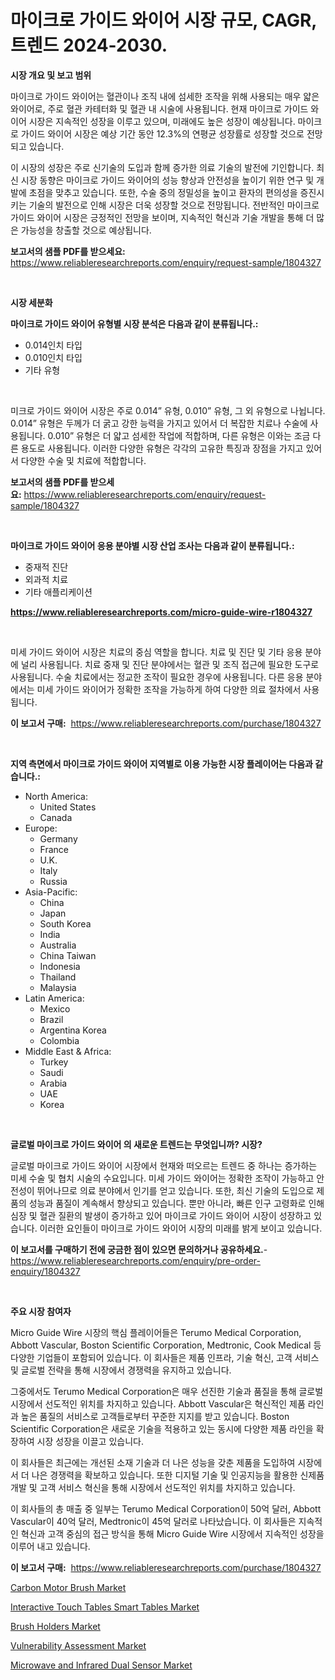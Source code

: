 <p><h1>마이크로 가이드 와이어 시장 규모, CAGR, 트렌드 2024-2030.</h1></p><p><strong>시장 개요 및 보고 범위</strong></p>
<p><p>마이크로 가이드 와이어는 혈관이나 조직 내에 섬세한 조작을 위해 사용되는 매우 얇은 와이어로, 주로 혈관 카테터화 및 혈관 내 시술에 사용됩니다. 현재 마이크로 가이드 와이어 시장은 지속적인 성장을 이루고 있으며, 미래에도 높은 성장이 예상됩니다. 마이크로 가이드 와이어 시장은 예상 기간 동안 12.3%의 연평균 성장률로 성장할 것으로 전망되고 있습니다. </p><p>이 시장의 성장은 주로 신기술의 도입과 함께 증가한 의료 기술의 발전에 기인합니다. 최신 시장 동향은 마이크로 가이드 와이어의 성능 향상과 안전성을 높이기 위한 연구 및 개발에 초점을 맞추고 있습니다. 또한, 수술 중의 정밀성을 높이고 환자의 편의성을 증진시키는 기술의 발전으로 인해 시장은 더욱 성장할 것으로 전망됩니다. 전반적인 마이크로 가이드 와이어 시장은 긍정적인 전망을 보이며, 지속적인 혁신과 기술 개발을 통해 더 많은 가능성을 창출할 것으로 예상됩니다.</p></p>
<p><strong>보고서의 샘플 PDF를 받으세요:</strong> <a href="https://www.reliableresearchreports.com/enquiry/request-sample/1804327">https://www.reliableresearchreports.com/enquiry/request-sample/1804327</a></p>
<p>&nbsp;</p>
<p><strong>시장 세분화</strong></p>
<p><strong>마이크로 가이드 와이어 유형별 시장 분석은 다음과 같이 분류됩니다.:</strong></p>
<p><ul><li>0.014인치 타입</li><li>0.010인치 타입</li><li>기타 유형</li></ul></p>
<p>&nbsp;</p>
<p><p>미크로 가이드 와이어 시장은 주로 0.014” 유형, 0.010” 유형, 그 외 유형으로 나뉩니다. 0.014” 유형은 두께가 더 굵고 강한 능력을 가지고 있어서 더 복잡한 치료나 수술에 사용됩니다. 0.010” 유형은 더 얇고 섬세한 작업에 적합하며, 다른 유형은 이와는 조금 다른 용도로 사용됩니다. 이러한 다양한 유형은 각각의 고유한 특징과 장점을 가지고 있어서 다양한 수술 및 치료에 적합합니다.</p></p>
<p><strong>보고서의 샘플 PDF를 받으세요:</strong>&nbsp;<a href="https://www.reliableresearchreports.com/enquiry/request-sample/1804327">https://www.reliableresearchreports.com/enquiry/request-sample/1804327</a></p>
<p>&nbsp;</p>
<p><strong> 마이크로 가이드 와이어 응용 분야별 시장 산업 조사는 다음과 같이 분류됩니다.:</strong></p>
<p><ul><li>중재적 진단</li><li>외과적 치료</li><li>기타 애플리케이션</li></ul></p>
<p><strong><a href="https://www.reliableresearchreports.com/micro-guide-wire-r1804327">https://www.reliableresearchreports.com/micro-guide-wire-r1804327</a></strong></p>
<p>&nbsp;</p>
<p><p>미세 가이드 와이어 시장은 치료의 중심 역할을 합니다. 치료 및 진단 및 기타 응용 분야에 널리 사용됩니다. 치료 중재 및 진단 분야에서는 혈관 및 조직 접근에 필요한 도구로 사용됩니다. 수술 치료에서는 정교한 조작이 필요한 경우에 사용됩니다. 다른 응용 분야에서는 미세 가이드 와이어가 정확한 조작을 가능하게 하여 다양한 의료 절차에서 사용됩니다.</p></p>
<p><strong>이 보고서 구매:</strong>&nbsp; <a href="https://www.reliableresearchreports.com/purchase/1804327">https://www.reliableresearchreports.com/purchase/1804327</a></p>
<p>&nbsp;</p>
<p><strong>지역 측면에서 마이크로 가이드 와이어 지역별로 이용 가능한 시장 플레이어는 다음과 같습니다.:</strong></p>
<p><ul>
    <li>
        North America:
        <ul>
            <li>United States</li>
            <li>Canada</li>
        </ul>
    </li>
    <li>
        Europe:
        <ul>
            <li>Germany</li>
            <li>France</li>
            <li>U.K.</li>
            <li>Italy</li>
            <li>Russia</li>
        </ul>
    </li>
    <li>
        Asia-Pacific:
        <ul>
            <li>China</li>
            <li>Japan</li>
            <li>South Korea</li>
            <li>India</li>
            <li>Australia</li>
            <li>China Taiwan</li>
            <li>Indonesia</li>
            <li>Thailand</li>
            <li>Malaysia</li>
        </ul>
    </li>
    <li>
        Latin America:
        <ul>
            <li>Mexico</li>
            <li>Brazil</li>
            <li>Argentina Korea</li>
            <li>Colombia</li>
        </ul>
    </li>
    <li>
        Middle East & Africa:
        <ul>
            <li>Turkey</li>
            <li>Saudi</li>
            <li>Arabia</li>
            <li>UAE</li>
            <li>Korea</li>
        </ul>
    </li>
    </ul></p>
<p>&nbsp;</p>
<p><strong>글로벌 마이크로 가이드 와이어 의 새로운 트렌드는 무엇입니까? 시장?</strong></p>
<p><p>글로벌 마이크로 가이드 와이어 시장에서 현재와 떠오르는 트렌드 중 하나는 증가하는 미세 수술 및 협치 시술의 수요입니다. 미세 가이드 와이어는 정확한 조작이 가능하고 안전성이 뛰어나므로 의료 분야에서 인기를 얻고 있습니다. 또한, 최신 기술의 도입으로 제품의 성능과 품질이 계속해서 향상되고 있습니다. 뿐만 아니라, 빠른 인구 고령화로 인해 심장 및 혈관 질환의 발생이 증가하고 있어 마이크로 가이드 와이어 시장이 성장하고 있습니다. 이러한 요인들이 마이크로 가이드 와이어 시장의 미래를 밝게 보이고 있습니다.</p></p>
<p><strong>이 보고서를 구매하기 전에 궁금한 점이 있으면 문의하거나 공유하세요.</strong>- <a href="https://www.reliableresearchreports.com/enquiry/pre-order-enquiry/1804327">https://www.reliableresearchreports.com/enquiry/pre-order-enquiry/1804327</a></p>
<p>&nbsp;</p>
<p><strong>주요 시장 참여자</strong></p>
<p><p>Micro Guide Wire 시장의 핵심 플레이어들은 Terumo Medical Corporation, Abbott Vascular, Boston Scientific Corporation, Medtronic, Cook Medical 등 다양한 기업들이 포함되어 있습니다. 이 회사들은 제품 인프라, 기술 혁신, 고객 서비스 및 글로벌 전략을 통해 시장에서 경쟁력을 유지하고 있습니다.</p><p>그중에서도 Terumo Medical Corporation은 매우 선진한 기술과 품질을 통해 글로벌 시장에서 선도적인 위치를 차지하고 있습니다. Abbott Vascular은 혁신적인 제품 라인과 높은 품질의 서비스로 고객들로부터 꾸준한 지지를 받고 있습니다. Boston Scientific Corporation은 새로운 기술을 적용하고 있는 동시에 다양한 제품 라인을 확장하여 시장 성장을 이끌고 있습니다.</p><p>이 회사들은 최근에는 개선된 소재 기술과 더 나은 성능을 갖춘 제품을 도입하여 시장에서 더 나은 경쟁력을 확보하고 있습니다. 또한 디지털 기술 및 인공지능을 활용한 신제품 개발 및 고객 서비스 혁신을 통해 시장에서 선도적인 위치를 차지하고 있습니다.</p><p>이 회사들의 총 매출 중 일부는 Terumo Medical Corporation이 50억 달러, Abbott Vascular이 40억 달러, Medtronic이 45억 달러로 나타났습니다. 이 회사들은 지속적인 혁신과 고객 중심의 접근 방식을 통해 Micro Guide Wire 시장에서 지속적인 성장을 이루어 내고 있습니다.</p></p>
<p><strong>이 보고서 구매:</strong>&nbsp;&nbsp;<a href="https://www.reliableresearchreports.com/purchase/1804327">https://www.reliableresearchreports.com/purchase/1804327</a></p>
<p><p><a href="https://view.publitas.com/reportprime-1/carbon-motor-brush-market-trends-and-market-analysis-forecasted-for-period-2024-2031/">Carbon Motor Brush Market</a></p><p><a href="https://cat-emmental-94b.notion.site/Interactive-Touch-Tables-Smart-Tables-Market-Size-Reveals-the-Best-Marketing-Channels-In-Global-Indu-7772d5dea5674f7dbd3e66194f7493be">Interactive Touch Tables Smart Tables Market</a></p><p><a href="https://view.publitas.com/reportprime-1/brush-holders-market-furnishes-information-on-market-share-market-trends-and-market-growth/">Brush Holders Market</a></p><p><a href="https://github.com/pgtimber/Market-Research-Report-List-2/blob/main/vulnerability-assessment-market.md">Vulnerability Assessment Market</a></p><p><a href="https://silk-columnist-571.notion.site/Microwave-and-Infrared-Dual-Sensor-Market-Exploring-Market-Share-Market-Trends-and-Future-Growth-f97861f7256d4ac7aabb8fa3d0c7daf3">Microwave and Infrared Dual Sensor Market</a></p></p>